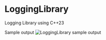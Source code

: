 # LoggingLibrary
Logging Library using C++23

Sample output
![LoggingLibrary sample output](https://github.com/user-attachments/assets/b3361e28-1b36-4c97-8479-09a8c081d259)

